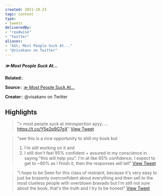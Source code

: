 ```yaml
---
created: 2021-10-23
tags: content
type: 
- tweets
deliveredBy: 
- "readwise"
- "twitter"
aliases:
- "&Gt; Most People Suck At..."
- "@visakanv on Twitter"
---
```

##### &Gt; Most People Suck At...

**Related**:: 

**Source**:: [&Gt; Most People Suck At...](https://twitter.com/visakanv/status/1450897687516123144)

**Creator**:: @visakanv on Twitter

## Highlights
  
> "> most people suck at introspection
> ayyy..... https://t.co/Y5e2p9G7gX"   [View Tweet](https://twitter.com/visakanv/status/1450897687516123144)

  
> "see this is a nice opportunity to shill my book but 
> 1. I'm still working on it and 
> 2. I still don't feel 95% confident + assured in my conscience in saying "this will help you". I'm at like 65% confidence. I expect to get to ~80% as I finish it, then the responses will tell"   [View Tweet](https://twitter.com/visakanv/status/1450898193290448896)

  
> "I hope to be Seen for this class of restraint, because it's very easy to just be brazenly overconfident about everything and then sell to the most clueless people with overblown bravado
> but I'm still not sure about the book, that's the truth and I try to be honest"   [View Tweet](https://twitter.com/visakanv/status/1450899405205168135)


